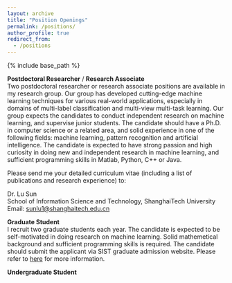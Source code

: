 ```yaml
---
layout: archive
title: "Position Openings"
permalink: /positions/
author_profile: true
redirect_from:
  - /positions
---
```


{% include base_path %}

**Postdoctoral Researcher** / **Research Associate** <br />
Two postdoctoral researcher or research associate positions are available in my research group. Our group has developed cutting-edge machine learning techniques for various real-world applications, especially in domains of multi-label classification and multi-view multi-task learning. Our group expects the candidates to conduct independent research on machine learning, and supervise junior students. The candidate should have a Ph.D. in computer science or a related area, and solid experience in one of the following fields: machine learning, pattern recognition and artificial intelligence. The candidate is expected to have strong passion and high curiosity in doing new and independent research in machine learning, and sufficient programming skills in Matlab, Python, C++ or Java.

Please send me your detailed curriculum vitae (including a list of publications and research experience) to:

Dr. Lu Sun <br />
School of Information Science and Technology, ShanghaiTech University <br />
Email: sunlu1@shanghaitech.edu.cn

**Graduate Student** <br />
I recruit two graduate students each year. The candidate is expected to be self-motivated in doing research on machine learning. Solid mathemetical background and sufficient programming skills is required. The candidate should submit the applicant via SIST graduate admission website. Please refer to [here](http://sist.shanghaitech.edu.cn/2825/list.htm) for more information.

**Undergraduate Student** <br />

